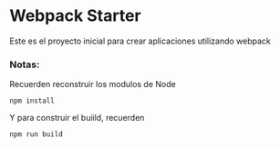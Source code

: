 # Webpack Starter

Este es el proyecto inicial para crear aplicaciones utilizando webpack


### Notas:
Recuerden reconstruir los modulos de Node
```
npm install
```

Y para construir el buiild, recuerden 

```
npm run build
```